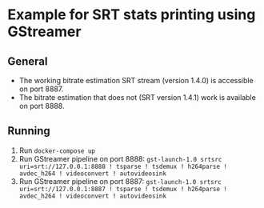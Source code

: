 # Example for SRT stats printing using GStreamer
## General
* The working bitrate estimation SRT stream (version 1.4.0) is accessible on port 8887.
* The bitrate estimation that does not (SRT version 1.4.1) work is available on port 8888.

## Running
1. Run `docker-compose up`
2. Run GStreamer pipeline on port 8888: `gst-launch-1.0 srtsrc uri=srt://127.0.0.1:8888 ! tsparse ! tsdemux ! h264parse ! avdec_h264 ! videoconvert ! autovideosink`
3. Run GStreamer pipeline on port 8887: `gst-launch-1.0 srtsrc uri=srt://127.0.0.1:8887 ! tsparse ! tsdemux ! h264parse ! avdec_h264 ! videoconvert ! autovideosink`